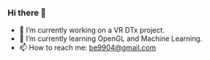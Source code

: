 ### Hi there 👋

- 🔭 I’m currently working on a VR DTx project.
- 🌱 I’m currently learning OpenGL and Machine Learning.
- 📫 How to reach me: be9904@gmail.com
